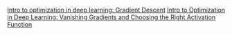 [Intro to optimization in deep learning: Gradient Descent](https://blog.paperspace.com/intro-to-optimization-in-deep-learning-gradient-descent/)
[Intro to Optimization in Deep Learning: Vanishing Gradients and Choosing the Right Activation Function](https://blog.paperspace.com/vanishing-gradients-activation-function/)
